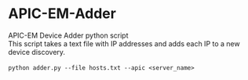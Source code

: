 # APIC-EM-Adder
APIC-EM Device Adder python script<br />
This script takes a text file with IP addresses and adds each IP to a new device discovery.<br /> <br />
`python adder.py --file hosts.txt --apic <server_name>`